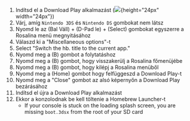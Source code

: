 1. Indítsd el a Download Play alkalmazást (![](/images/download-play-icon.png){height="24px" width="24px"})
2. Várj, amíg `Nintendo 3DS` és `Nintendo DS` gombokat nem látsz
3. Nyomd le az (Bal Váll) + (D-Pad le) + (Select) gombokat egyszerre a Rosalina menü megnyitásához
4. Válaszd ki a "Miscellaneous options"-t
5. Select "Switch the hb. title to the current app."
6. Nyomd meg a (B) gombot a folytatáshoz
7. Nyomd meg a (B) gombot, hogy visszakerülj a Rosalina főmenüjébe
8. Nyomd meg a (B) gombot, hogy kilépj a Rosalina menüből
9. Nyomd meg a (Home) gombot hogy felfüggeszd a Download Play-t
10. Nyomd meg a "Close" gombot az alsó képernyőn a Download Play bezárásához
11. Indítsd el újra a Download Play alkalmazást
12. Ekkor a konzolodnak be kell töltenie a Homebrew Launcher-t
    - If your console is stuck on the loading splash screen, you are missing `boot.3dsx` from the root of your SD card
